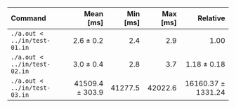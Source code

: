 | Command | Mean [ms] | Min [ms] | Max [ms] | Relative |
|:---|---:|---:|---:|---:|
| `./a.out < ../in/test-01.in` | 2.6 ± 0.2 | 2.4 | 2.9 | 1.00 |
| `./a.out < ../in/test-02.in` | 3.0 ± 0.4 | 2.8 | 3.7 | 1.18 ± 0.18 |
| `./a.out < ../in/test-03.in` | 41509.4 ± 303.9 | 41277.5 | 42022.6 | 16160.37 ± 1331.24 |
